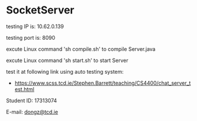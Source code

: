 # SocketServer

testing IP is: 10.62.0.139

testing port is: 8090

excute Linux command 'sh compile.sh' to compile Server.java

excute Linux command 'sh start.sh' to start Server

test it at following link using auto testing system:
  - https://www.scss.tcd.ie/Stephen.Barrett/teaching/CS4400/chat_server_test.html

Student ID: 17313074

E-mail: dongz@tcd.ie
